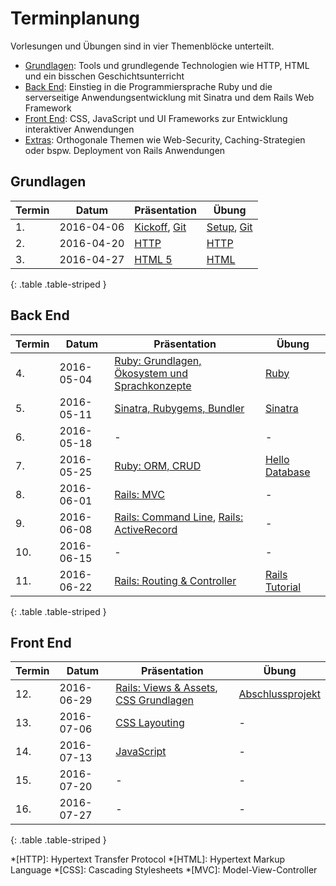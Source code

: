 # Terminplanung

Vorlesungen und Übungen sind in vier Themenblöcke unterteilt.

* [Grundlagen](#grundlagen): Tools und grundlegende Technologien wie HTTP, HTML und ein bisschen Geschichtsunterricht
* [Back End](#back-end): Einstieg in die Programmiersprache Ruby und die serverseitige Anwendungsentwicklung mit Sinatra und dem Rails Web Framework
* [Front End](#front-end): CSS, JavaScript und UI Frameworks zur Entwicklung interaktiver Anwendungen
* [Extras](#extras): Orthogonale Themen wie Web-Security, Caching-Strategien oder bspw. Deployment von Rails Anwendungen


## Grundlagen

| Termin | Datum      | Präsentation                                                                  | Übung
|--------|------------|-------------------------------------------------------------------------------|-------
| 1.     | 2016-04-06 | [Kickoff](slides/01-kickoff.html), [Git](slides/02-git.html)                  | [Setup](exercises/setup/dev-env.html), [Git](exercises/setup/git.html)
| 2.     | 2016-04-20 | [HTTP](slides/03-http.html)                                                   | [HTTP](exercises/02-http.html)
| 3.     | 2016-04-27 | [HTML 5](slides/05-html5.html)                                                | [HTML](exercises/03-html.html)
{: .table .table-striped }


## Back End

| Termin | Datum      | Präsentation                                                                   | Übung
|--------|------------|--------------------------------------------------------------------------------|-------
| 4.     | 2016-05-04 | [Ruby: Grundlagen, Ökosystem und Sprachkonzepte](slides/05-ruby.html)          | [Ruby](exercises/04-ruby.html)
| 5.     | 2016-05-11 | [Sinatra, Rubygems, Bundler](slides/06-sinatra-rubygems-bundler.html)          | [Sinatra](exercises/05-hello-sinatra.html)
| 6.     | 2016-05-18 | -                                                                              | -
| 7.     | 2016-05-25 | [Ruby: ORM, CRUD](slides/07-ruby-orm-crud.html)                                | [Hello Database](exercises/06-hello-datamapper.html)
| 8.     | 2016-06-01 | [Rails: MVC](slides/08-rails-mvc.html)                                         | -
| 9.     | 2016-06-08 | [Rails: Command Line](slides/09-rails-cli.html), [Rails: ActiveRecord](slides/10-rails-activerecord.html) | -
| 10.    | 2016-06-15 | -                                                                              | -
| 11.    | 2016-06-22 | [Rails: Routing & Controller](slides/11-rails-routing-controller.html)         | [Rails Tutorial](exercises/07-rails-tutorial.html)
{: .table .table-striped }


## Front End

| Termin | Datum      | Präsentation                                                                                            | Übung
|--------|------------|---------------------------------------------------------------------------------------------------------|-------
| 12.    | 2016-06-29 | [Rails: Views & Assets](slides/12-rails-views-assets.html), [CSS Grundlagen](slides/13-css-basics.html) | [Abschlussprojekt](exercises/08-abschlussprojekt.html)
| 13.    | 2016-07-06 | [CSS Layouting](slides/14-css-layouting.html)                                                           | -
| 14.    | 2016-07-13 | [JavaScript](slides/15-javascript.html)                                                                 | -
| 15.    | 2016-07-20 | -                                                                                                       | -
| 16.    | 2016-07-27 | -                                                                                                       | -
{: .table .table-striped }


*[HTTP]: Hypertext Transfer Protocol
*[HTML]: Hypertext Markup Language
*[CSS]: Cascading Stylesheets
*[MVC]: Model-View-Controller
